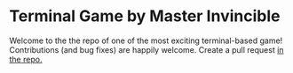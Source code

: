 # Terminal Game by Master Invincible

Welcome to the the repo of one of the most exciting terminal-based game!
Contributions (and bug fixes) are happily welcome. Create a pull request [in the repo.](https://github.com/ImaledoShalom101/Terminal-scape)
